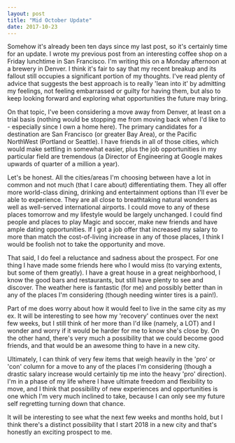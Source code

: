 ```yaml
---
layout: post
title: "Mid October Update"
date: 2017-10-23
---
```


Somehow it's already been ten days since my last post, so it's certainly time for an update. I wrote my previous post from an interesting coffee shop on a Friday lunchtime in San Francisco. I'm writing this on a Monday afternoon at a brewery in Denver. I think it's fair to say that my recent breakup and its fallout still occupies a significant portion of my thoughts. I've read plenty of advice that suggests the best approach is to really 'lean into it' by admitting my feelings, not feeling embarrassed or guilty for having them, but also to keep looking forward and exploring what opportunities the future may bring.

On that topic, I've been considering a move away from Denver, at least on a trial basis (nothing would be stopping me from moving back when I'd like to - especially since I own a home here). The primary candidates for a destination are San Francisco (or greater Bay Area), or the Pacific NorthWest (Portland or Seattle). I have friends in all of those cities, which would make settling in somewhat easier, plus the job opportunities in my particular field are tremendous (a Director of Engineering at Google makes upwards of quarter of a million a year).

Let's be honest. All the cities/areas I'm choosing between have a lot in common and not much (that I care about) differentiating them. They all offer more world-class dining, drinking and entertainment options than I'll ever be able to experience. They are all close to breathtaking natural wonders as well as well-served international airports. I could move to any of these places tomorrow and my lifestyle would be largely unchanged. I could find people and places to play Magic and soccer, make new friends and have ample dating opportunities. If I got a job offer that increased my salary to more than match the cost-of-living increase in any of those places, I think I would be foolish not to take the opportunity and move.

That said, I do feel a reluctance and sadness about the prospect. For one thing I have made some friends here who I would miss (to varying extents, but some of them greatly). I have a great house in a great neighborhood, I know the good bars and restaurants, but still have plenty to see and discover. The weather here is fantastic (for me) and possibly better than in any of the places I'm considering (though needing winter tires is a pain!).

Part of me does worry about how it would feel to live in the same city as my ex. It will be interesting to see how my 'recovery' continues over the next few weeks, but I still think of her more than I'd like (namely, a LOT) and I wonder and worry if it would be harder for me to know she's close by. On the other hand, there's very much a possibility that we could become good friends, and that would be an awesome thing to have in a new city.

Ultimately, I can think of very few items that weigh heavily in the 'pro' or 'con' column for a move to any of the places I'm considering (though a drastic salary increase would certainly tip me into the heavy 'pro' direction). I'm in a phase of my life where I have ultimate freedom and flexibility to move, and I think that possibility of new experiences and opportunities is one which I'm very much inclined to take, because I can only see my future self regretting turning down that chance. 

It will be interesting to see what the next few weeks and months hold, but I think there's a distinct possibility that I start 2018 in a new city and that's honestly an exciting prospect to me.